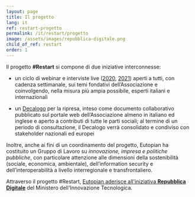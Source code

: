 ```yaml
---
layout: page
title: Il progetto
lang: it
ref: restart-progetto
permalink: /it/restart/progetto
image: /assets/images/repubblica-digitale.png
child_of_ref: restart
order: 1
---
```


Il progetto **#Restart** si compone di due iniziative interconnesse:

* un ciclo di webinar e interviste live ([2020](/it/restart/2020), [2021](/it/restart/2021)) aperti a tutti, con cadenza settimanale, sui temi fondativi dell’Associazione e coinvolgendo, nella misura più ampia possibile, esperti italiani e internazionali

* un [Decalogo](/it/restart/decalogo) per la ripresa, inteso come documento collaborativo pubblicato sul portale web dell’Associazione almeno in italiano ed inglese e aperto a contributi di tutte le parti sociali; al termine di un periodo di consultazione, il Decalogo verrà consolidato e condiviso con stakeholder nazionali ed europei

Inoltre, anche ai fini di un coordinamento del progetto, Eutopian ha costituito un Gruppo di Lavoro su *innovazione, impresa e politiche pubbliche*, con particolare attenzione alle dimensioni della sostenibilità (sociale, economica, ambientale), dell’information security e dell’interoperabilità a livello interregionale e transfrontaliero.

Attraverso il progetto #Restart, [Eutopian aderisce all'iniziativa **Repubblica Digitale**](https://repubblicadigitale.innovazione.gov.it/iniziativa/restart/) del Ministero dell'Innovazione Tecnologica.
